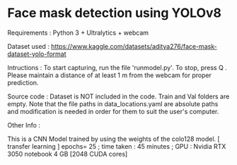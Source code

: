 # Face mask detection using YOLOv8

Requirements : Python 3  + Ultralytics  + webcam

Dataset used : https://www.kaggle.com/datasets/aditya276/face-mask-dataset-yolo-format

Intructions : To start capturing, run the file 'runmodel.py'. 
              To stop, press Q .
              Please maintain a distance of at least 1 m from the webcam for proper prediction.
              
Source code :  Dataset is NOT included in the code. Train and Val folders are empty. Note that the file paths in data_locations.yaml are absolute paths and modification
is needed in order for them to suit the user's computer.

              
              
Other Info : 

This is a CNN Model trained by using the weights of the colo128 model. [ transfer learning ]
epochs= 25 ; time taken : 45 minutes ; GPU : Nvidia RTX  3050 notebook  4 GB  [2048 CUDA cores] 


